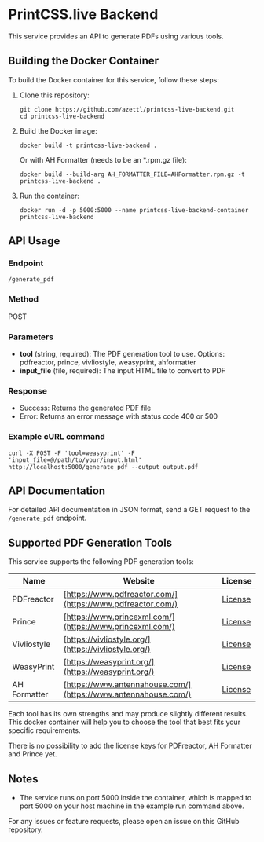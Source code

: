 # PrintCSS.live Backend

This service provides an API to generate PDFs using various tools.

## Building the Docker Container

To build the Docker container for this service, follow these steps:

1. Clone this repository:
   ```
   git clone https://github.com/azettl/printcss-live-backend.git
   cd printcss-live-backend
   ```

2. Build the Docker image:
   ```
   docker build -t printcss-live-backend .
   ```

   Or with AH Formatter (needs to be an *.rpm.gz file):
   ```
   docker build --build-arg AH_FORMATTER_FILE=AHFormatter.rpm.gz -t printcss-live-backend .
   ```

3. Run the container:
   ```
   docker run -d -p 5000:5000 --name printcss-live-backend-container printcss-live-backend
   ```

## API Usage

### Endpoint
`/generate_pdf`

### Method
POST

### Parameters

- **tool** (string, required): The PDF generation tool to use. Options: pdfreactor, prince, vivliostyle, weasyprint, ahformatter
- **input_file** (file, required): The input HTML file to convert to PDF

### Response

- Success: Returns the generated PDF file
- Error: Returns an error message with status code 400 or 500

### Example cURL command

```
curl -X POST -F 'tool=weasyprint' -F 'input_file=@/path/to/your/input.html' http://localhost:5000/generate_pdf --output output.pdf
```

## API Documentation

For detailed API documentation in JSON format, send a GET request to the `/generate_pdf` endpoint.

## Supported PDF Generation Tools

This service supports the following PDF generation tools:

| Name | Website | License |
|------|---------|---------|
| PDFreactor | [https://www.pdfreactor.com/](https://www.pdfreactor.com/) | [License](https://www.pdfreactor.com/product/license/PDFreactor%20Software%20License%20Agreement.pdf) |
| Prince | [https://www.princexml.com/](https://www.princexml.com/) | [License](https://www.princexml.com/license/) |
| Vivliostyle | [https://vivliostyle.org/](https://vivliostyle.org/) | [License](https://github.com/vivliostyle/vivliostyle-cli?tab=AGPL-3.0-1-ov-file#readme) |
| WeasyPrint | [https://weasyprint.org/](https://weasyprint.org/) | [License](https://doc.courtbouillon.org/weasyprint/stable/) |
| AH Formatter | [https://www.antennahouse.com/](https://www.antennahouse.com/) | [License](https://www.antennahouse.com/licensing) |

Each tool has its own strengths and may produce slightly different results. This docker container will help you to choose the tool that best fits your specific requirements.

There is no possibility to add the license keys for PDFreactor, AH Formatter and Prince yet.

## Notes
- The service runs on port 5000 inside the container, which is mapped to port 5000 on your host machine in the example run command above.

For any issues or feature requests, please open an issue on this GitHub repository.
